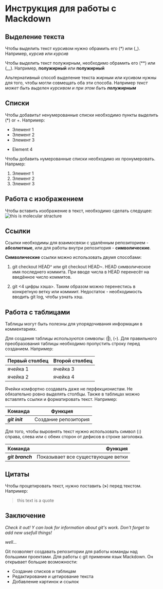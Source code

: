 # Инструкция для работы с Mackdown

## Выделение текста

Чтобы выделить текст курсивом нужно обрамить его (*) или (_). Например, *курсив* или _курсив_

Чтобы выделить текст полужирным, необходимо обрамить его (**) или (__). Например, **полужирный** или __полужирный__

Альтернативный способ выделение текста жирным или кусивом нужны для того, чтобы могли совмещать оба эти способа.
Например _текст может быть выделен курсивом и при этом быть **полужирным**_

## Списки

Чтобы добавитьт ненумерованные списки необходимо пункты выделить (*) or +.
Например:
* Элемент 1
* Элемент 2
* Элемент 3
+ Element 4

Чтобы добавить нумерованные списки необходимо их пронумеровать.
Напрмер:
1. Элемент 1
2. Элемент 2
3. Элемент 3

## Работа с изображением

Чтобы вставить изображение в текст, необходимо сделать следущее: ![this is molecular stracture](dopamin.png)


## Ссылки

Ссылки необходимы для взаимосвязи с удалённым репозиторием - **абсолютные**, или для работы внутри репозитория - **символические**.

**Символические** ссылки можно использовать двумя способами:
 
1. git checkout HEAD^ или git checkout HEAD~<number>. HEAD символическое имя последнего коммита. При вводе числа в <number> HEAD перенесёт на введённое число коммитов.
 
2. git <4 цифры хэша>. Таким образом можно перенестись в конкретную ветку или коммиит. Недостаток - необходимость вводить git log, чтобы узнать хэш.

## Работа с таблицами 

Таблицы могут быть полезны для упорядочивания информации в комментариях.

Для создания таблицы используются символы: (**|**), (**-**).
Для правильного преобразования таблицы необходимо пропустить строку перед созданием.
Например:

| Первый столбец | Второй столбец |
| -------------- | -------------- |
|    ячейка 1    |    ячейка 3    |
|    ячейка 2    |    ячейка 4    |

Ячейки комфортно создавать даже не перфекционистам. Не обязательно ровно выделять столбцы.
Также в таблицах можно вставлять ссылки и форматировать текст. Например:

| Команда | Функция |
| --- | --- |
| **_git init_** | Создание репозитория

Для того, чтобы выровнять текст нужно использовать символ (**:**) справа, слева или с обеих сторон от дефисов в строке заголовка.

| Команда | Функция |
| :--- | ---: |
| **_git branch_** | Показывает все существующие ветки |

## Цитаты

Чтобы процетировать текст, нужно поставить (**>**) перед текстом. Например:

> this text is a quote

## Заключение

_Check it out! Y can look for information about git's work. 
Don't forget to add new usefull things!_

_well..._

Git позволяет создавать репозитории для работы команды над большими проектами.
Для работы с git применим язык Mackdown. Он открывает большие возможности: 
+ Создание списков и таблицам
+ Редактирование и цетирование текста
+ Добавление картинок и ссылок
